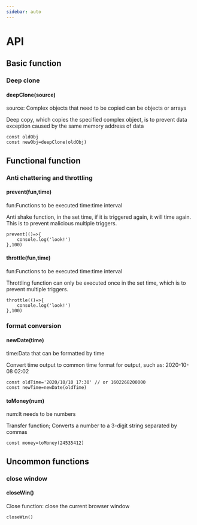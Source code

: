 ```yaml
---
sidebar: auto
---
```

# API

## Basic function

### Deep clone

#### deepClone(source)

source: Complex objects that need to be copied can be objects or arrays

Deep copy, which copies the specified complex object, is to prevent data exception caused by the same memory address of data

```
const oldObj
const newObj=deepClone(oldObj)
```

## Functional function

### Anti chattering and throttling

#### prevent(fun,time)

fun:Functions to be executed time:time interval

Anti shake function, in the set time, if it is triggered again, it will time again. This is to prevent malicious multiple triggers.
```
prevent(()=>{
    console.log('look!')
},100)
```

#### throttle(fun,time)

fun:Functions to be executed time:time interval

Throttling function can only be executed once in the set time, which is to prevent multiple triggers.
```
throttle(()=>{
    console.log('look!')
},100)
```

### format conversion

#### newDate(time)

time:Data that can be formatted by time

Convert time output to common time format for output, such as: 2020-10-08 02:02

```
const oldTime='2020/10/10 17:30' // or 1602268200000
const newTime=newDate(oldTime)
```
#### toMoney(num)

num:It needs to be numbers

Transfer function; Converts a number to a 3-digit string separated by commas

```
const money=toMoney(24535412)
```

## Uncommon functions

### close window

#### closeWin()

Close function: close the current browser window

```
closeWin()
```
